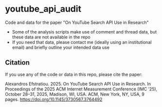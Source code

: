 # youtube_api_audit
Code and data for the paper "On YouTube Search API Use in Research"

- Some of the analysis scripts make use of comment and thread data, but these data are not available in the repo
- If you need that data, please contact me (ideally using an institutional email) and briefly outline your intended data use

## Citation

If you use any of the code or data in this repo, please cite the paper:

Alexandros Efstratiou. 2025. On YouTube Search API Use in Research. In Proceedings of the 2025 ACM Internet Measurement Conference (IMC ’25), October 28–31, 2025, Madison, WI, USA. ACM, New York, NY, USA, 9 pages. https://doi.org/10.1145/3730567.3764492